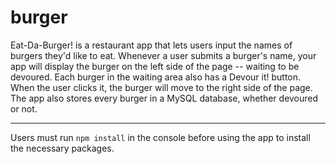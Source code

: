 # burger

Eat-Da-Burger! is a restaurant app that lets users input the names of burgers they'd like to eat. Whenever a user submits a burger's name, your app will display the burger on the left side of the page -- waiting to be devoured. Each burger in the waiting area also has a Devour it! button. When the user clicks it, the burger will move to the right side of the page.
The app also stores every burger in a MySQL database, whether devoured or not.
- - -
Users must run `npm install` in the console before using the app to install the necessary packages.
